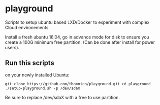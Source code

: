 # playground #

Scripts to setup ubuntu based LXD/Docker to experiment with complex Cloud environements

Install a fresh ubuntu 16.04, go in advance mode for disk to ensure
you create a 100G minimum free partition. (Can be done after install
for power users).

## Run this scripts ##

on your newly installed Ubuntu:

`git clone https://github.com/thomnico/playground.git
cd playground
./setup-playground.sh -p /dev/sdaX `

Be sure to replace /dev/sdaX with a free to use partition.

